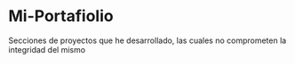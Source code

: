 # Mi-Portafiolio
Secciones de proyectos que he desarrollado, las cuales no comprometen la integridad del mismo
